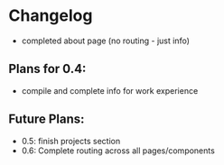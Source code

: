 # Changelog

- completed about page (no routing - just info)

## Plans for 0.4:

- compile and complete info for work experience

## Future Plans:
- 0.5: finish projects section
- 0.6: Complete routing across all pages/components
